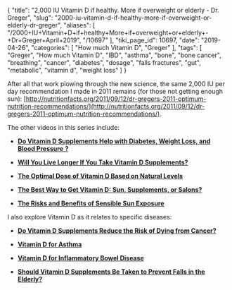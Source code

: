 {
    "title": "2,000 IU Vitamin D if healthy. More if overweight or elderly - Dr. Greger",
    "slug": "2000-iu-vitamin-d-if-healthy-more-if-overweight-or-elderly-dr-greger",
    "aliases": [
        "/2000+IU+Vitamin+D+if+healthy+More+if+overweight+or+elderly+-+Dr+Greger+April+2019",
        "/10697"
    ],
    "tiki_page_id": 10697,
    "date": "2019-04-26",
    "categories": [
        "How much Vitamin D",
        "Greger"
    ],
    "tags": [
        "Greger",
        "How much Vitamin D",
        "IBD",
        "asthma",
        "bone",
        "bone cancer",
        "breathing",
        "cancer",
        "diabetes",
        "dosage",
        "falls fractures",
        "gut",
        "metabolic",
        "vitamin d",
        "weight loss"
    ]
}


After all that work plowing through the new science, the same 2,000 IU per day recommendation I made in 2011 remains (for those not getting enough sun): [http://nutritionfacts.org/2011/09/12/dr-gregers-2011-optimum-nutrition-recommendations/](http://nutritionfacts.org/2011/09/12/dr-gregers-2011-optimum-nutrition-recommendations/).

The other videos in this series include:

* [ **Do Vitamin D Supplements Help with Diabetes, Weight Loss, and Blood Pressure**  **?** ](https://nutritionfacts.org/video/do-vit-d-supplements-help-diabetes-weight-loss-blood-pressure/)

* [ **Will You Live Longer If You Take Vitamin D Supplements?** ](https://nutritionfacts.org/video/will-you-live-longer-if-you-take-vitamin-d-supplements/)

* [ **The Optimal Dose of Vitamin D Based on Natural Levels** ](https://nutritionfacts.org/video/the-optimal-dose-of-vitamin-d-based-on-natural-levels/)

* [ **The Best Way to Get Vitamin D: Sun, Supplements, or Salons?** ](https://nutritionfacts.org/video/the-best-way-to-get-vitamin-d-sun-supplements-or-salons/)

* [ **The Risks and Benefits of Sensible Sun Exposure** ](https://nutritionfacts.org/video/the-risks-and-benefits-of-sensible-sun-exposure/)

I also explore Vitamin D as it relates to specific diseases:

* [ **Do Vitamin D Supplements Reduce the Risk of Dying from Cancer?** ](https://nutritionfacts.org/video/do-vitamin-d-supplements-reduce-the-risk-of-dying-from-cancer/)

*  **[Vitamin D for Asthma](https://nutritionfacts.org/video/vitamin-d-for-asthma/)** 

*  **[Vitamin D for Inflammatory Bowel Disease](https://nutritionfacts.org/video/vitamin-d-for-inflammatory-bowel-disease/)** 

*  **[Should Vitamin D Supplements Be Taken to Prevent Falls in the Elderly?](https://nutritionfacts.org/video/should-vitamin-d-supplements-be-taken-to-prevent-falls/)**